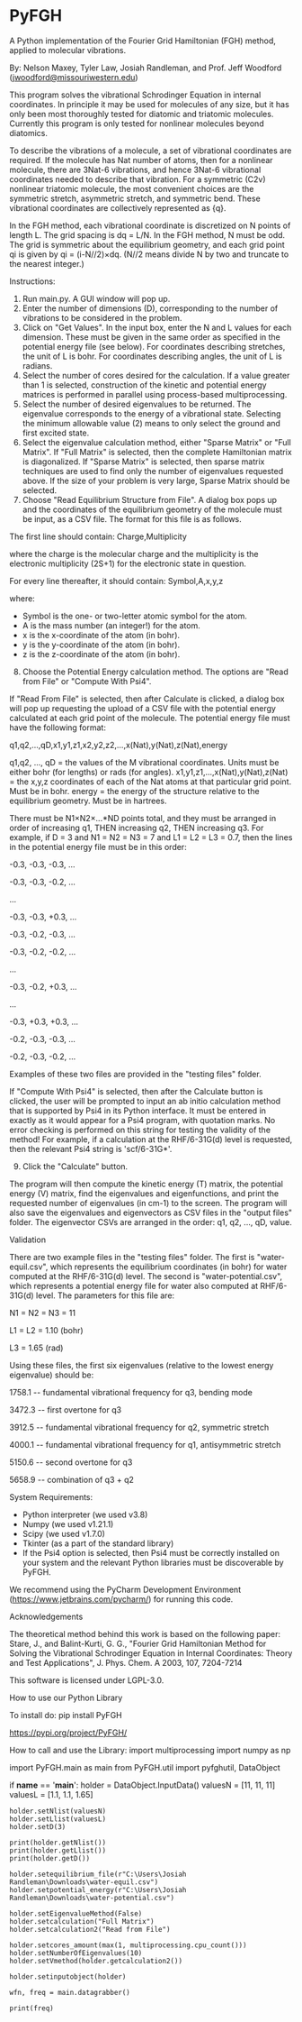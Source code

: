 # PyFGH
A Python implementation of the Fourier Grid Hamiltonian (FGH) method, applied to molecular vibrations.

By: Nelson Maxey, Tyler Law, Josiah Randleman, and Prof. Jeff Woodford
(jwoodford@missouriwestern.edu)

This program solves the vibrational Schrodinger Equation in internal coordinates.  In principle it may be used for molecules of any size, but it has only been most thoroughly tested for diatomic and triatomic molecules.  Currently this program is only tested for nonlinear molecules beyond diatomics.


To describe the vibrations of a molecule, a set of vibrational coordinates are required.  If the molecule has Nat number of atoms, then for a nonlinear molecule, there are 3Nat-6 vibrations, and hence 3Nat-6 vibrational coordinates needed to describe that vibration.  For a symmetric (C2v) nonlinear triatomic molecule, the most convenient choices are the symmetric stretch, asymmetric stretch, and symmetric bend.  These vibrational coordinates are collectively represented as {q}.

In the FGH method, each vibrational coordinate is discretized on N points of length L.  The grid spacing is dq = L/N.  In the FGH method, N must be odd.
The grid is symmetric about the equilibrium geometry, and each grid point qi is given by qi = (i-N//2)×dq.  (N//2 means divide N by two and truncate to the nearest integer.)

Instructions:
1. Run main.py.  A GUI window will pop up.
2. Enter the number of dimensions (D), corresponding to the number of vibrations to be considered in the problem.
3. Click on "Get Values".  In the input box, enter the N and L values for each dimension.  These must be given in the same order as specified in the potential energy file (see below).  For coordinates describing stretches, the unit of L is bohr.  For coordinates describing angles, the unit of L is radians.
4. Select the number of cores desired for the calculation.  If a value greater than 1 is selected, construction of the kinetic and potential energy matrices is performed in parallel using process-based multiprocessing.
5. Select the number of desired eigenvalues to be returned.  The eigenvalue corresponds to the energy of a vibrational state.  Selecting the minimum allowable value (2) means to only select the ground and first excited state.
6. Select the eigenvalue calculation method, either "Sparse Matrix" or "Full Matrix".  If "Full Matrix" is selected, then the complete Hamiltonian matrix is diagonalized.  If "Sparse Matrix" is selected, then sparse matrix techniques are used to find only the number of eigenvalues requested above.  If the size of your problem is very large, Sparse Matrix should be selected.
7. Choose "Read Equilibrium Structure from File".  A dialog box pops up and the coordinates of the equilibrium geometry of the molecule must be input, as a CSV file. The format for this file is as follows.

The first line should contain:
Charge,Multiplicity

where the charge is the molecular charge and the multiplicity is the electronic multiplicity (2S+1) for the electronic state in question.

For every line thereafter, it should contain:
Symbol,A,x,y,z

where:
* Symbol is the one- or two-letter atomic symbol for the atom.
* A is the mass number (an integer!) for the atom.
* x is the x-coordinate of the atom (in bohr).
* y is the y-coordinate of the atom (in bohr).
* z is the z-coordinate of the atom (in bohr).

8. Choose the Potential Energy calculation method.  The options are "Read from File" or "Compute With Psi4".

If "Read From File" is selected, then after Calculate is clicked, a dialog box will pop up requesting the upload of a CSV file with the potential energy calculated at each grid point of the molecule.
The potential energy file must have the following format:

q1,q2,...,qD,x1,y1,z1,x2,y2,z2,...,x(Nat),y(Nat),z(Nat),energy

q1,q2, ..., qD = the values of the M vibrational coordinates.  Units must be either bohr (for lengths) or rads (for angles).
x1,y1,z1,...,x(Nat),y(Nat),z(Nat) = the x,y,z coordinates of each of the Nat atoms at that particular grid point.  Must be in bohr.
energy = the energy of the structure relative to the equilibrium geometry.  Must be in hartrees.

There must be N1×N2×...*ND points total, and they must be arranged in order of increasing q1, THEN increasing q2, THEN increasing q3.  For example, if D = 3 and N1 = N2 = N3 = 7  and L1 = L2 = L3 = 0.7, then the lines in the potential energy file must be in this order:

-0.3, -0.3, -0.3, ...

-0.3, -0.3, -0.2, ...

...

-0.3, -0.3, +0.3, ...

-0.3, -0.2, -0.3, ...

-0.3, -0.2, -0.2, ...

...

-0.3, -0.2, +0.3, ...

...

-0.3, +0.3, +0.3, ...

-0.2, -0.3, -0.3, ...

-0.2, -0.3, -0.2, ...

Examples of these two files are provided in the "testing files" folder.

If "Compute With Psi4" is selected, then after the Calculate button is clicked, the user will be prompted to input an ab initio calculation method that is supported by Psi4 in its Python interface.  It must be entered in exactly as it would appear for a Psi4 program, with quotation marks.  No error checking is performed on this string for testing the validity of the method!  For example, if a calculation at the RHF/6-31G(d) level is requested, then the relevant Psi4 string is 'scf/6-31G*'.

9. Click the "Calculate" button.

The program will then compute the kinetic energy (T) matrix, the potential energy (V) matrix, find the eigenvalues and eigenfunctions, and print the requested number of eigenvalues (in cm-1) to the screen.  The program will also save the eigenvalues and eigenvectors as CSV files in the "output files" folder. The eigenvector CSVs are arranged in the order: q1, q2, ..., qD, value.

Validation

There are two example files in the "testing files" folder.
The first is "water-equil.csv", which represents the equilibrium coordinates (in bohr) for water computed at the RHF/6-31G(d) level.
The second is "water-potential.csv", which represents a potential energy file for water also computed at RHF/6-31G(d) level.  The parameters for this file are:

N1 = N2 = N3 = 11

L1 = L2 = 1.10 (bohr)

L3 = 1.65 (rad)

Using these files, the first six eigenvalues (relative to the lowest energy eigenvalue) should be:

1758.1 -- fundamental vibrational frequency for q3, bending mode

3472.3 -- first overtone for q3

3912.5 -- fundamental vibrational frequency for q2, symmetric stretch

4000.1 -- fundamental vibrational frequency for q1, antisymmetric stretch

5150.6 -- second overtone for q3

5658.9 -- combination of q3 + q2

System Requirements:
* Python interpreter (we used v3.8)
* Numpy (we used v1.21.1)
* Scipy (we used v1.7.0)
* Tkinter (as a part of the standard library)
* If the Psi4 option is selected, then Psi4 must be correctly installed on your system and the relevant Python libraries must be discoverable by PyFGH.

We recommend using the PyCharm Development Environment (https://www.jetbrains.com/pycharm/) for running this code.

Acknowledgements

The theoretical method behind this work is based on the following paper:
Stare, J., and Balint-Kurti, G. G., "Fourier Grid Hamiltonian Method for Solving the Vibrational Schrodinger Equation in Internal Coordinates: Theory and Test Applications", J. Phys. Chem. A 2003, 107, 7204-7214

This software is licensed under LGPL-3.0.



How to use our Python Library

To install do: pip install PyFGH

https://pypi.org/project/PyFGH/

How to call and use the Library:
import multiprocessing
import numpy as np

import PyFGH.main as main
from PyFGH.util import pyfghutil, DataObject

if __name__ == '__main__':
    holder = DataObject.InputData()
    valuesN = [11, 11, 11]
    valuesL = [1.1, 1.1, 1.65]

    holder.setNlist(valuesN)
    holder.setLlist(valuesL)
    holder.setD(3)

    print(holder.getNlist())
    print(holder.getLlist())
    print(holder.getD())

    holder.setequilibrium_file(r"C:\Users\Josiah Randleman\Downloads\water-equil.csv")
    holder.setpotential_energy(r"C:\Users\Josiah Randleman\Downloads\water-potential.csv")

    holder.setEigenvalueMethod(False)
    holder.setcalculation("Full Matrix")
    holder.setcalculation2("Read from File")

    holder.setcores_amount(max(1, multiprocessing.cpu_count()))
    holder.setNumberOfEigenvalues(10)
    holder.setVmethod(holder.getcalculation2())

    holder.setinputobject(holder)

    wfn, freq = main.datagrabber()

    print(freq)
	

